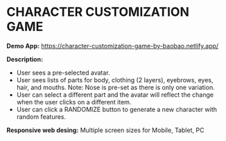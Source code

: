 # CHARACTER CUSTOMIZATION GAME

**Demo App:** https://character-customization-game-by-baobao.netlify.app/

**Description:**
- User sees a pre-selected avatar.
- User sees lists of parts for body, clothing (2 layers), eyebrows, eyes, hair, and mouths. Note: Nose is pre-set as there is only one variation.
- User can select a different part and the avatar will reflect the change when the user clicks on a different item.
- User can click a RANDOMIZE button to generate a new character with random features.

**Responsive web desing:** Multiple screen sizes for Mobile, Tablet, PC

